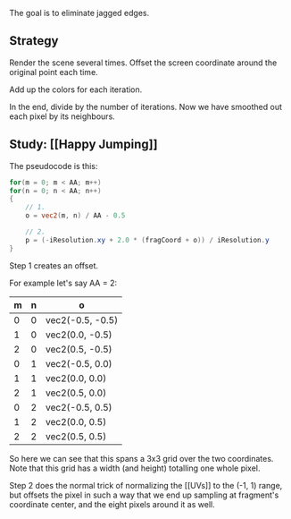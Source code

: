 
The goal is to eliminate jagged edges.

## Strategy

Render the scene several times.
Offset the screen coordinate around the original point each time.

Add up the colors for each iteration.

In the end, divide by the number of iterations.
Now we have smoothed out each pixel by its neighbours.

## Study: [[Happy Jumping]]

The pseudocode is this:

```glsl
for(m = 0; m < AA; m++)
for(n = 0; n < AA; n++)
{
	// 1.
	o = vec2(m, n) / AA - 0.5

	// 2.
	p = (-iResolution.xy + 2.0 * (fragCoord + o)) / iResolution.y
}
```

Step 1 creates an offset.

For example let's say AA = 2:

| m   | n   | o                |
| --- | --- | ---------------- |
| 0   | 0   | vec2(-0.5, -0.5) |
| 1   | 0   | vec2(0.0, -0.5)  |
| 2   | 0   | vec2(0.5, -0.5)  |
| 0   | 1   | vec2(-0.5, 0.0)  |
| 1   | 1   | vec2(0.0, 0.0)   |
| 2   | 1   | vec2(0.5, 0.0)   |
| 0   | 2   | vec2(-0.5, 0.5)  |
| 1   | 2   | vec2(0.0, 0.5)   |
| 2   | 2   | vec2(0.5, 0.5)                 |

So here we can see that this spans a 3x3 grid over the two coordinates.
Note that this grid has a width (and height) totalling one whole pixel.


Step 2 does the normal trick of normalizing the [[UVs]] to the (-1, 1) range, but offsets the pixel in such a way that we end up sampling at fragment's coordinate center, and the eight pixels around it as well.